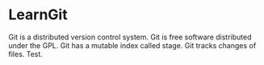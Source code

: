 # LearnGit
Git is a distributed version control system.
Git is free software distributed under the GPL.
Git has a mutable index called stage.
Git tracks changes of files.
Test.
